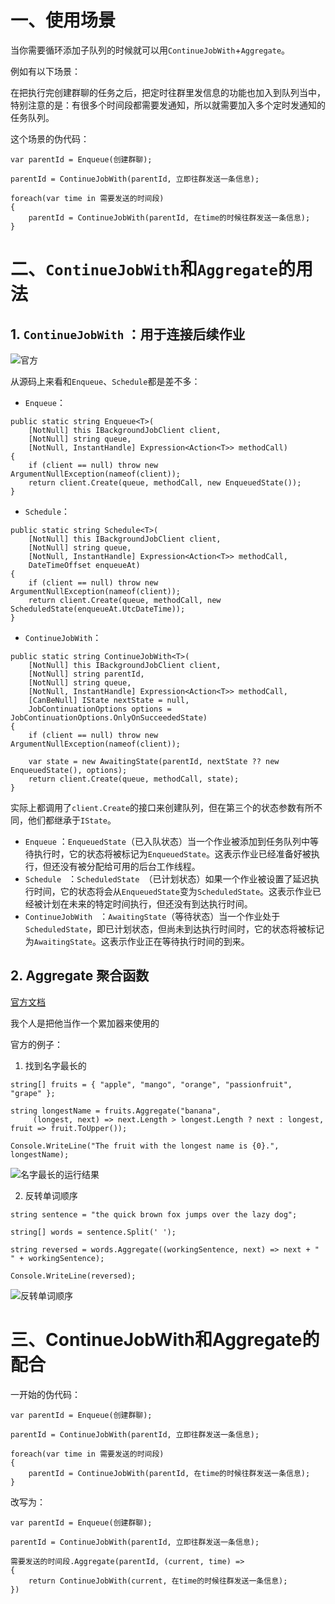 # 一、使用场景

当你需要循环添加子队列的时候就可以用`ContinueJobWith`+`Aggregate`。

例如有以下场景：

在把执行完创建群聊的任务之后，把定时往群里发信息的功能也加入到队列当中，特别注意的是：有很多个时间段都需要发通知，所以就需要加入多个定时发通知的任务队列。

这个场景的伪代码：

```
var parentId = Enqueue(创建群聊);

parentId = ContinueJobWith(parentId, 立即往群发送一条信息);

foreach(var time in 需要发送的时间段)
{
    parentId = ContinueJobWith(parentId, 在time的时候往群发送一条信息);
}
```

# 二、`ContinueJobWith`和`Aggregate`的用法

## 1. `ContinueJobWith` ：用于连接后续作业

![官方](https://upload-images.jianshu.io/upload_images/20387877-c19059756d8db9c9.png?imageMogr2/auto-orient/strip%7CimageView2/2/w/1240)

从源码上来看和`Enqueue`、`Schedule`都是差不多：

* `Enqueue`：

```
public static string Enqueue<T>(
    [NotNull] this IBackgroundJobClient client,
    [NotNull] string queue,
    [NotNull, InstantHandle] Expression<Action<T>> methodCall)
{
    if (client == null) throw new ArgumentNullException(nameof(client));
    return client.Create(queue, methodCall, new EnqueuedState());
}
```

* `Schedule`：

```
public static string Schedule<T>(
    [NotNull] this IBackgroundJobClient client,
    [NotNull] string queue,
    [NotNull, InstantHandle] Expression<Action<T>> methodCall,
    DateTimeOffset enqueueAt)
{
    if (client == null) throw new ArgumentNullException(nameof(client));
    return client.Create(queue, methodCall, new ScheduledState(enqueueAt.UtcDateTime));
}
```

* `ContinueJobWith`：

```
public static string ContinueJobWith<T>(
    [NotNull] this IBackgroundJobClient client,
    [NotNull] string parentId,
    [NotNull] string queue,
    [NotNull, InstantHandle] Expression<Action<T>> methodCall,
    [CanBeNull] IState nextState = null,
    JobContinuationOptions options = JobContinuationOptions.OnlyOnSucceededState)
{
    if (client == null) throw new ArgumentNullException(nameof(client));

    var state = new AwaitingState(parentId, nextState ?? new EnqueuedState(), options);
    return client.Create(queue, methodCall, state);
}
```

实际上都调用了`client.Create`的接口来创建队列，但在第三个的状态参数有所不同，他们都继承于`IState`。

* `Enqueue` ：`EnqueuedState`（已入队状态）当一个作业被添加到任务队列中等待执行时，它的状态将被标记为`EnqueuedState`。这表示作业已经准备好被执行，但还没有被分配给可用的后台工作线程。
* `Schedule ` ：`ScheduledState `（已计划状态）如果一个作业被设置了延迟执行时间，它的状态将会从`EnqueuedState`变为`ScheduledState`。这表示作业已经被计划在未来的特定时间执行，但还没有到达执行时间。
* `ContinueJobWith ` ：`AwaitingState`（等待状态）当一个作业处于`ScheduledState`，即已计划状态，但尚未到达执行时间时，它的状态将被标记为`AwaitingState`。这表示作业正在等待执行时间的到来。

## 2.  Aggregate 聚合函数
[官方文档](https://learn.microsoft.com/en-us/dotnet/api/system.linq.enumerable.aggregate?view=net-6.0)

我个人是把他当作一个累加器来使用的

官方的例子：

1. 找到名字最长的

```
string[] fruits = { "apple", "mango", "orange", "passionfruit", "grape" };

string longestName = fruits.Aggregate("banana",
     (longest, next) => next.Length > longest.Length ? next : longest, fruit => fruit.ToUpper());

Console.WriteLine("The fruit with the longest name is {0}.", longestName);
```

![名字最长的运行结果](https://upload-images.jianshu.io/upload_images/20387877-571a03e1042059ce.png?imageMogr2/auto-orient/strip%7CimageView2/2/w/1240)

2. 反转单词顺序

```
string sentence = "the quick brown fox jumps over the lazy dog";

string[] words = sentence.Split(' ');

string reversed = words.Aggregate((workingSentence, next) => next + " " + workingSentence);

Console.WriteLine(reversed);
```
![反转单词顺序](https://upload-images.jianshu.io/upload_images/20387877-769817e706e6ab1a.png?imageMogr2/auto-orient/strip%7CimageView2/2/w/1240)

# 三、ContinueJobWith和Aggregate的配合

一开始的伪代码：

```
var parentId = Enqueue(创建群聊);

parentId = ContinueJobWith(parentId, 立即往群发送一条信息);

foreach(var time in 需要发送的时间段)
{
    parentId = ContinueJobWith(parentId, 在time的时候往群发送一条信息);
}
```

改写为：

```
var parentId = Enqueue(创建群聊);

parentId = ContinueJobWith(parentId, 立即往群发送一条信息);

需要发送的时间段.Aggregate(parentId, (current, time) => 
{
    return ContinueJobWith(current, 在time的时候往群发送一条信息);
})
```


